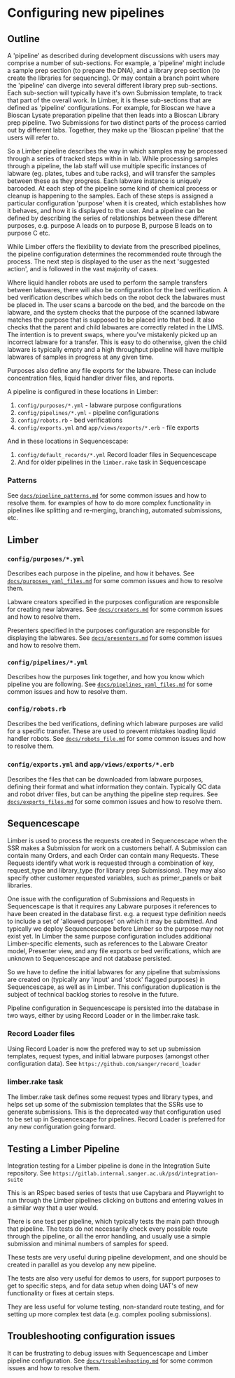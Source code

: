 <!--
# @markup markdown
# @title Configuring new pipelines
-->

# Configuring new pipelines

## Outline

A 'pipeline' as described during development discussions with users may comprise a number of sub-sections. For example, a 'pipeline' might include a sample prep section (to prepare the DNA), and a library prep section (to create the libraries for sequencing). Or may contain a branch point where the 'pipeline' can diverge into several different library prep sub-sections. Each sub-section will typically have it's own Submission template, to track that part of the overall work.
In Limber, it is these sub-sections that are defined as 'pipeline' configurations. For example, for Bioscan we have a Bioscan Lysate preparation pipeline that then leads into a Bioscan Library prep pipeline. Two Submissions for two distinct parts of the process carried out by different labs. Together, they make up the 'Bioscan pipeline' that the users will refer to.

So a Limber pipeline describes the way in which samples may be processed through a series of tracked steps within in lab. While processing samples through a pipeline, the lab staff will use multiple specific instances of labware (eg. plates, tubes and tube racks), and will transfer the samples between these as they progress. Each labware instance is uniquely barcoded. At each step of the pipeline some kind of chemical process or cleanup is happening to the samples. Each of these steps is assigned a particular configuration 'purpose' when it is created, which establishes how it behaves, and how it is displayed to the user. And a pipeline can be defined by describing the series of relationships between these different purposes, e.g. purpose A leads on to purpose B, purpose B leads on to purpose C etc.

While Limber offers the flexibility to deviate from the prescribed pipelines,
the pipeline configuration determines the recommended route through the process. The next step is displayed to the user as the next 'suggested action', and is followed in the vast majority of cases.

Where liquid handler robots are used to perform the sample transfers between labwares, there will also be configuration for the bed verification. A bed verification describes which beds on the robot deck the labwares must be placed in. The user scans a barcode on the bed, and the barcode on the labware, and the system checks that the purpose of the scanned labware matches the purpose that is supposed to be placed into that bed. It also checks that the parent and child labwares are correctly related in the LIMS. The intention is to prevent swaps, where you've mistakenly picked up an incorrect labware for a transfer. This is easy to do otherwise, given the child labware is typically empty and a high throughput pipeline will have multiple labwares of samples in progress at any given time.

Purposes also define any file exports for the labware. These can include concentration files, liquid handler driver files, and reports.

A pipeline is configured in these locations in Limber:

1. `config/purposes/*.yml` - labware purpose configurations
2. `config/pipelines/*.yml` - pipeline configurations
3. `config/robots.rb` - bed verifications
4. `config/exports.yml` and `app/views/exports/*.erb` - file exports

And in these locations in Sequencescape:

1. `config/default_records/*.yml` Record loader files in Sequencescape
2. And for older pipelines in the `limber.rake` task in Sequencescape

### Patterns

See [`docs/pipeline_patterns.md`](./pipeline_patterns.md) for some common issues and how to resolve them.
 for examples of how to do more complex functionality in pipelines like splitting and re-merging, branching, automated submissions, etc.

## Limber

### `config/purposes/*.yml`

Describes each purpose in the pipeline, and how it behaves.
See [`docs/purposes_yaml_files.md`](./purposes_yaml_files.md) for some common issues and how to resolve them.


Labware creators specified in the purposes configuration are responsible for creating new labwares.
See [`docs/creators.md`](./creators.md) for some common issues and how to resolve them.


Presenters specified in the purposes configuration are responsible for displaying the labwares.
See [`docs/presenters.md`](./presenters.md) for some common issues and how to resolve them.


### `config/pipelines/*.yml`

Describes how the purposes link together, and how you know which pipeline you
are following.
See [`docs/pipelines_yaml_files.md`](./pipelines_yaml_files.md) for some common issues and how to resolve them.


### `config/robots.rb`

Describes the bed verifications, defining which labware purposes are valid for a specific transfer. These are used to prevent mistakes loading liquid handler robots.
See [`docs/robots_file.md`](./robots_file.md) for some common issues and how to resolve them.


### `config/exports.yml` and `app/views/exports/*.erb`

Describes the files that can be downloaded from labware purposes, defining their format and what information they contain. Typically QC data and robot driver files, but can be anything the pipeline step requires.
See [`docs/exports_files.md`](./exports_files.md) for some common issues and how to resolve them.


## Sequencescape

Limber is used to process the requests created in Sequencescape when the SSR makes a Submission for work on a customers behalf. A Submission can contain many Orders, and each Order can contain many Requests. These Requests identify what work is requested through a combination of key, request_type and library_type (for library prep Submissions). They may also specify other customer requested variables, such as primer_panels or bait libraries.

One issue with the configuration of Submissions and Requests in Sequencescape is that it requires any Labware purposes it references to have been created in the database first. e.g. a request type definition needs to include a set of 'allowed purposes' on which it may be submitted. And typically we deploy Sequencescape before Limber so the purpose may not exist yet.
In Limber the same purpose configuration includes additional Limber-specific elements, such as references to the Labware Creator model, Presenter view, and any file exports or bed verifications, which are unknown to Sequencescape and not database persisted.

So we have to define the initial labwares for any pipeline that submissions are created on (typically any 'input' and 'stock' flagged purposes) in Sequencescape, as well as in Limber.
This configuration duplication is the subject of technical backlog stories to resolve in the future.

Pipeline configuration in Sequencescape is persisted into the database in two ways, either by using Record Loader or in the limber.rake task.

### Record Loader files

Using Record Loader is now the prefered way to set up submission templates, request types, and initial labware purposes (amongst other configuration data).
See `https://github.com/sanger/record_loader`

### limber.rake task

The limber.rake task defines some request types and library types, and helps set up some of the submission templates that the SSRs use to generate submissions. This is the deprecated way that configuration used to be set up in Sequencescape for pipelines.
Record Loader is preferred for any new configuration going forward.

## Testing a Limber Pipeline

Integration testing for a Limber pipeline is done in the Integration Suite repository.
See `https://gitlab.internal.sanger.ac.uk/psd/integration-suite`

This is an RSpec based series of tests that use Capybara and Playwright to run through the Limber pipelines clicking on buttons and entering values in a similar way that a user would.

There is one test per pipeline, which typically tests the main path through that pipeline. The tests do not necessarily check every possible route through the pipeline, or all the error handling, and usually use a simple submission and minimal numbers of samples for speed.

These tests are very useful during pipeline development, and one should be created in parallel as you develop any new pipeline.

The tests are also very useful for demos to users, for support purposes to get to specific steps, and for data setup when doing UAT's of new functionality or fixes at certain steps.

They are less useful for volume testing, non-standard route testing, and for setting up more complex test data (e.g. complex pooling submissions).

## Troubleshooting configuration issues

It can be frustrating to debug issues with Sequencescape and Limber pipeline configuration.
See [`docs/troubleshooting.md`](./troubleshooting.md) for some common issues and how to resolve them.
